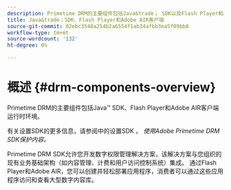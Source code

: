 ```yaml
---
description: Primetime DRM的主要组件包括Java&trade； SDK以及Flash Player和Adobe AIR客户端运行时环境。
title: Java&trade；SDK、Flash Player和Adobe AIR客户端
source-git-commit: 02ebc3548a254b2a6554f1ab34afbb3ea5f09bb8
workflow-type: tm+mt
source-wordcount: '132'
ht-degree: 0%

---
```


# 概述 {#drm-components-overview}

Primetime DRM的主要组件包括Java™ SDK、Flash Player和Adobe AIR客户端运行时环境。

有关设置SDK的更多信息，请参阅中的设置SDK 。 *使用Adobe Primetime DRM SDK保护内容。*

Primetime DRM SDK允许您开发数字权限管理解决方案，该解决方案与您组织的现有业务基础架构（如内容管理、计费和用户访问控制系统）集成。 通过Flash Player和Adobe AIR，您可以创建并轻松部署应用程序，消费者可以通过这些应用程序访问和查看大型数字内容库。

